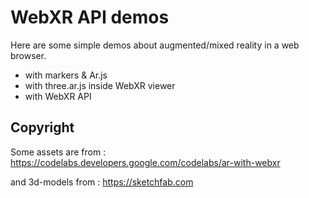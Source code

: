 # WebXR API demos

Here are some simple demos about augmented/mixed reality in a web browser.

- with markers & Ar.js
- with three.ar.js inside WebXR viewer
- with WebXR API

## Copyright

Some assets are from : https://codelabs.developers.google.com/codelabs/ar-with-webxr

and 3d-models from : https://sketchfab.com